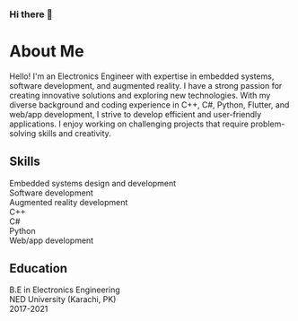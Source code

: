 ### Hi there 👋
  
 # About Me
Hello! I'm an Electronics Engineer with expertise in embedded systems, software development, and augmented reality. I have a strong passion for creating innovative solutions and exploring new technologies. With my diverse background and coding experience in C++, C#, Python, Flutter, and web/app development, I strive to develop efficient and user-friendly applications. I enjoy working on challenging projects that require problem-solving skills and creativity.

## Skills  
Embedded systems design and development  
Software development  
Augmented reality development  
C++  
C#  
Python  
Web/app development  

## Education  
B.E in Electronics Engineering  
NED University (Karachi, PK)  
2017-2021
